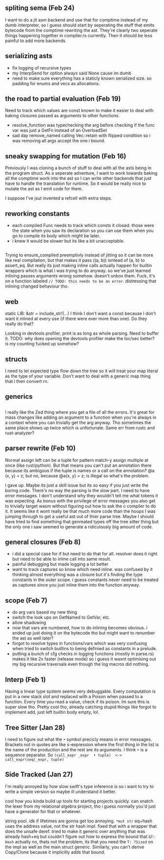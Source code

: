 
## spliting sema (Feb 24)

I want to do a jit asm backend and use that for comptime instead of my dumb interpreter, 
so i guess should start by seperating the stuff that emits bytecode from the comptime rewriting the ast. 
They're clearly two seperate things happening together in compiler.rs currently. 
Then it should be less painful to add more backends. 

## serializing asts

- fix logging of recursive types
- my InterpSend for option always said None cause im dumb
- need to make sure everything has a staticly known serialized size. so padding for enums and vecs as allocations. 

## the road to partial evaluation (Feb 19)

Need to track which values are const known to make it easier to deal with baking closures passed as arguments to other functions. 

- resolve_function was typechecking the arg before checking if the func var was just a GetFn instead of an OverloadSet
- sad day remove_named calling Vec::retain with flipped condition so i was removing all args accept the one i bound. 

## sneaky swapping for mutation (Feb 16)

Previously I was cloning a bunch of stuff to deal with all the asts being in the program struct. 
As a seperate adventure, I want to work towards baking all the comptime work into the ast so I can write other backends 
that just have to handle the translation for runtime. So it would be really nice to mutate the ast as I emit code for them.

I suppose I've jsut invented a refcell with extra steps. 

## reworking constants

- each compiled Func needs to track which consts it closed.
 those were the state when you saw its declaration so you can use them when you go to compile its body which might be later. 
- i knew it would be slower but its like a bit unacceptable. 
 
##

Trying to ensure_compiled preemptivly instead of jitting so it can be more like real compilation,
but that makes it pass ((a, b)) isntead of (a, b) to assert_eq. But really its just making 
inline calls actually happen for builtin wrappers which is what i was trying to do anyway.
so we've just learned inlining passes arguments wrong somehow. doesn't unbox them. 
Fuck, it's on a function labeled `// TODO: this needs to be an error`.
distressing that inlining changed behaviour tho. 

## web

static LIB: &str = include_str!(...)
I think I don't want a const because I don't want it inlined at every use (if there were ever more than one).
Do they really do that?

Looking in devtools profiler, print is as long as whole parsing. Need to buffer it. 
TODO: why does opening the devtools profiler make the loc/sec better? is my counting fucked up somehow?

## structs

I need to let expected type flow down the tree so it will treat your map literal as the type of your variable. 
Don't want to deal with a generic map thing that i then convert rn.

## generics

## 

I really like the Zed thing where you get a file of all the errors. 
It's great for mass changes like adding an argument to a function when you're always in a context where you can trivially get the arg anyway. 
Tho sometimes the same place shows up twice which is unfortunate. 
Same err from rustc and rust-analyzer? 

## parser rewrite (Feb 10)

Normal assign left can be a tuple for pattern match-y assign multiple at once (like rust/python).
But that means you can't put an annotation there because its ambigous if the tuple is names or a call on the annotation?
@a    (x, y) = z;   but no, because @a(x, y)   = z; is illegal so what's the problem. 

I gave up. Maybe its just a skill issue but its so easy if you just write the boring code. 
There's no way the parsing is the slow part. I need to have error messages. 
I don't understand why they wouldn't tell me what tokens it was expecting. 
As bonus with the privilege of error messages you also get to trivially target wasm without figuring out how to ask the c compiler to do it. 
It seems like it wont really be that much more code than the hoops I was jumping through to get a useful ast out of thier parse tree.
Maybe I should have tried to find something that genreated types off the tree sitter thing but the only one i saw seemed to 
generate a ridiculously big amount of code. 

## general closures (Feb 8)

- i did a special case for if but need to do that for all. 
  resolver does it right but need to be able to inline call into same result. 
- painful debugging but made logging a lot better
- want to track captures so know which need inline. 
  was confused by it thinking almost everything was a closure but it's finding the type constants in the outer scope. 
  i guess constants never need to be treated as captures since you just inline them into the function anyway. 

## scope (Feb 7)

- do arg vars based my new thing
- switch the look ups on GetNamed to GetVar, etc. 
- allow shadowing 
- now that vars are numbered, how to do inlining becomes obvious. 
 i ended up just doing it on the bytecode tho but might want to renumber the ast as well later? 
 - forgot to resolve types in functions/vars which was very confusing when tried to switch builtins to being definied as constants in a prelude. 
- putting a bunch of cfg checks in logging functions (mostly in parse.rs) makes it like 2x faster (release mode) 
  so i guess it wasnt optimising out my big recursive traversals even though the log macros did nothing. 
  
 
## Interp (Feb 1)

Having a linear type system seems very debuggable. 
Every computation is put in a new stack slot and replaced with a Poison when passed to a function. 
Every time you read a value, check if its poison. 
Im sure this is super slow tho. 
Pretty cool tho, already catching stupid things like forgot to implement add, just left builtin body empty, lol. 

## Tree Sitter (Jan 28)

I need to figure out what the `•` symbol precicly means in error messages. Brackets not in quotes are like s-expression where the first thing in the list is the name of the production and the rest are its arguments. I think `•` is a sequence separator. So `(call_expr _expr  • tuple)  <-> call_expr(seq(_expr, tuple)`

## Side Tracked (Jan 27)

I'm really annoyed by how slow swift's type inference is so i want to try to write a simple version so maybe ill understand it better. 

cool how you kinda build up tools for starting projects quickly. 
can snatch the lexer from my relational algebra project, tho i guess normally you'd just have a generator for that or whatever. 

string pool. 
idk if lifetimes are gonna get too annoying. 
`*mut str` eq+hash uses the address value, not the str hash impl.
fixed that with a wrapper that does the unsafe deref. 
tried to make it generic over anything that was already hash+eq but couldn't figure out how to express the bound that `&T: Hash`
actually no, thats not the problem, its that you need the `T: ?Sized` on the impl as well as the main struct generic. Similarly, you can't derive Copy/Clone 
because it implicitly adds that bound. 



